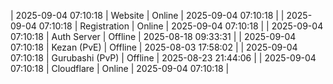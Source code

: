 | 2025-09-04 07:10:18 | Website | Online | 2025-09-04 07:10:18 |
| 2025-09-04 07:10:18 | Registration | Online | 2025-09-04 07:10:18 |
| 2025-09-04 07:10:18 | Auth Server | Offline | 2025-08-18 09:33:31 |
| 2025-09-04 07:10:18 | Kezan (PvE) | Offline | 2025-08-03 17:58:02 |
| 2025-09-04 07:10:18 | Gurubashi (PvP) | Offline | 2025-08-23 21:44:06 |
| 2025-09-04 07:10:18 | Cloudflare | Online | 2025-09-04 07:10:18 |
